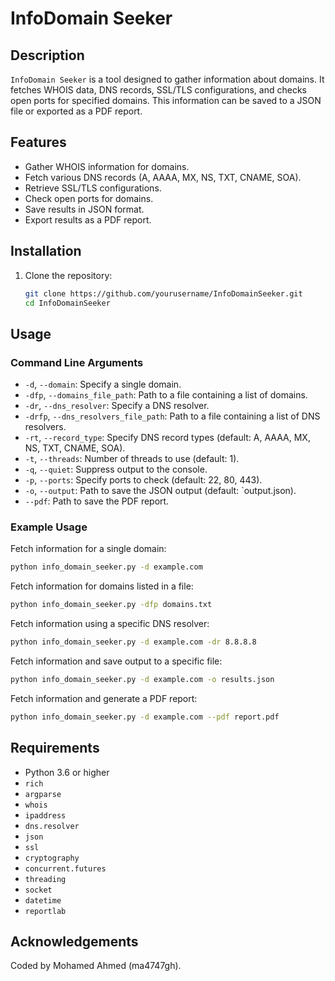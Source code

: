 # InfoDomain Seeker

## Description

`InfoDomain Seeker` is a tool designed to gather information about domains. It fetches WHOIS data, DNS records, SSL/TLS configurations, and checks open ports for specified domains. This information can be saved to a JSON file or exported as a PDF report.

## Features

- Gather WHOIS information for domains.
- Fetch various DNS records (A, AAAA, MX, NS, TXT, CNAME, SOA).
- Retrieve SSL/TLS configurations.
- Check open ports for domains.
- Save results in JSON format.
- Export results as a PDF report.

## Installation

1. Clone the repository:
    ```sh
    git clone https://github.com/yourusername/InfoDomainSeeker.git
    cd InfoDomainSeeker
    ```

## Usage

### Command Line Arguments

- `-d`, `--domain`: Specify a single domain.
- `-dfp`, `--domains_file_path`: Path to a file containing a list of domains.
- `-dr`, `--dns_resolver`: Specify a DNS resolver.
- `-drfp`, `--dns_resolvers_file_path`: Path to a file containing a list of DNS resolvers.
- `-rt`, `--record_type`: Specify DNS record types (default: A, AAAA, MX, NS, TXT, CNAME, SOA).
- `-t`, `--threads`: Number of threads to use (default: 1).
- `-q`, `--quiet`: Suppress output to the console.
- `-p`, `--ports`: Specify ports to check (default: 22, 80, 443).
- `-o`, `--output`: Path to save the JSON output (default: `output.json).
- `--pdf`: Path to save the PDF report.

### Example Usage

Fetch information for a single domain:
```sh
python info_domain_seeker.py -d example.com
```

Fetch information for domains listed in a file:
```sh
python info_domain_seeker.py -dfp domains.txt
```

Fetch information using a specific DNS resolver:
```sh
python info_domain_seeker.py -d example.com -dr 8.8.8.8
```

Fetch information and save output to a specific file:
```sh
python info_domain_seeker.py -d example.com -o results.json
```

Fetch information and generate a PDF report:
```sh
python info_domain_seeker.py -d example.com --pdf report.pdf
```

## Requirements

- Python 3.6 or higher
- `rich`
- `argparse`
- `whois`
- `ipaddress`
- `dns.resolver`
- `json`
- `ssl`
- `cryptography`
- `concurrent.futures`
- `threading`
- `socket`
- `datetime`
- `reportlab`

## Acknowledgements

Coded by Mohamed Ahmed (ma4747gh).
